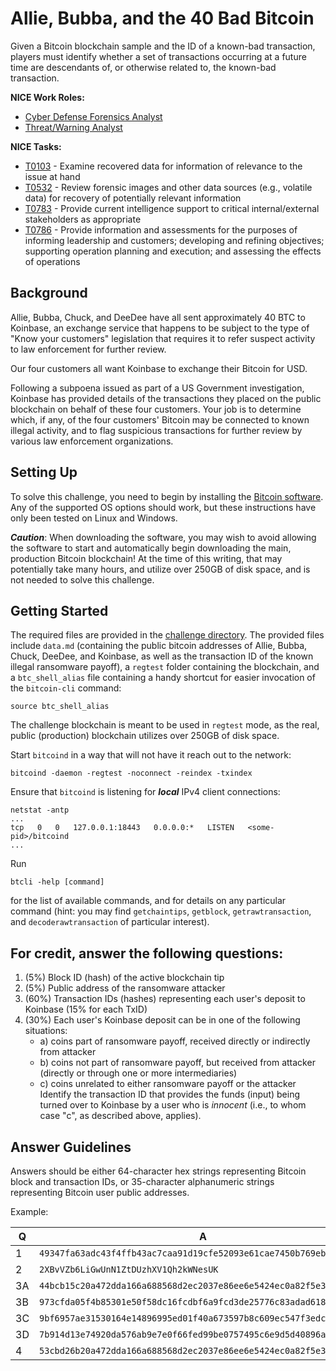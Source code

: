 # Allie, Bubba, and the 40 Bad Bitcoin

Given a Bitcoin blockchain sample and the ID of a known-bad transaction,
players must identify whether a set of transactions occurring at a future time
are descendants of, or otherwise related to, the known-bad transaction.

**NICE Work Roles:**  
- [Cyber Defense Forensics Analyst](https://niccs.cisa.gov/workforce-development/nice-framework/workroles?name=Cyber%20Defense%20Forensics%20Analyst)  
- [Threat/Warning Analyst](https://niccs.cisa.gov/workforce-development/nice-framework/workroles?name=Threat%2FWarning%20Analyst)

**NICE Tasks:**

- [T0103](https://niccs.cisa.gov/workforce-development/nice-framework/tasks?id=T0103&description=All) - Examine recovered data for information of relevance to the issue at hand  
- [T0532](https://niccs.cisa.gov/workforce-development/nice-framework/tasks?id=T0532&description=All) - Review forensic images and other data sources (e.g., volatile data) for recovery of potentially relevant information  
- [T0783](https://niccs.cisa.gov/workforce-development/nice-framework/tasks?id=T0783&description=All) - Provide current intelligence support to critical internal/external stakeholders as appropriate  
- [T0786](https://niccs.cisa.gov/workforce-development/nice-framework/tasks?id=T0786&description=All) - Provide information and assessments for the purposes of informing leadership and customers; developing and refining objectives; supporting operation planning and execution; and assessing the effects of operations  

## Background

Allie, Bubba, Chuck, and DeeDee have all sent approximately 40 BTC to
Koinbase, an exchange service that happens to be subject to the type
of "Know your customers" legislation that requires it to refer suspect
activity to law enforcement for further review.

Our four customers all want Koinbase to exchange their Bitcoin for USD.

Following a subpoena issued as part of a US Government investigation,
Koinbase has provided details of the transactions they placed on the
public blockchain on behalf of these four customers.
Your job is to determine which, if any, of the four customers' Bitcoin
may be connected to known illegal activity, and to flag suspicious
transactions for further review by various law enforcement organizations.

## Setting Up

To solve this challenge, you need to begin by installing the
[Bitcoin software](https://bitcoin.org/en/download). Any of the supported
OS options should work, but these instructions have only been tested on
Linux and Windows.

***Caution***: When downloading the software, you may wish to avoid allowing
the software to start and automatically begin downloading the main, production
Bitcoin blockchain! At the time of this writing, that may potentially take
many hours, and utilize over 250GB of disk space, and is not needed to solve
this challenge.

## Getting Started

The required files are provided in the [challenge directory](challenge/). The provided files include
`data.md` (containing the public bitcoin addresses of Allie, Bubba,
Chuck, DeeDee, and Koinbase, as well as the transaction ID of the known
illegal ransomware payoff), a `regtest` folder containing the blockchain,
and a `btc_shell_alias` file containing a handy shortcut for easier
invocation of the `bitcoin-cli` command:

```
source btc_shell_alias
```

The challenge blockchain is meant to be used in `regtest` mode, as the real,
public (production) blockchain utilizes over 250GB of disk space.

Start `bitcoind` in a way that will not have it reach out to the network:

```
bitcoind -daemon -regtest -noconnect -reindex -txindex
```

Ensure that `bitcoind` is listening for ***local*** IPv4 client connections:

```
netstat -antp
...
tcp   0   0   127.0.0.1:18443   0.0.0.0:*   LISTEN   <some-pid>/bitcoind
...
```

Run

```
btcli -help [command]
```

for the list of available commands, and for details on any particular
command (hint: you may find `getchaintips`, `getblock`, `getrawtransaction`,
and `decoderawtransaction` of particular interest).

## For credit, answer the following questions:

1. (5%) Block ID (hash) of the active blockchain tip
2. (5%) Public address of the ransomware attacker
3. (60%) Transaction IDs (hashes) representing each user's deposit to
   Koinbase (15% for each TxID)
4. (30%) Each user's Koinbase deposit can be in one of the following
   situations:
    - a) coins part of ransomware payoff, received directly or indirectly
         from attacker
    - b) coins not part of ransomware payoff, but received from attacker
         (directly or through one or more intermediaries)
    - c) coins unrelated to either ransomware payoff or the attacker
   Identify the transaction ID that provides the funds (input) being turned
   over to Koinbase by a user who is *innocent* (i.e., to whom case "c", as
   described above, applies).

## Answer Guidelines

Answers should be either 64-character hex strings representing Bitcoin block and transaction IDs, or 35-character alphanumeric strings representing Bitcoin user public addresses.

Example:

| Q  | A                                                                  |
|----|--------------------------------------------------------------------|
| 1  | `49347fa63adc43f4ffb43ac7caa91d19cfe52093e61cae7450b769eb2844c6bb` |
| 2  | `2XBvVZb6LiGwUnN1ZtDUzhXV1Qh2kWNesUK`                              |
| 3A | `44bcb15c20a472dda166a688568d2ec2037e86ee6e5424ec0a82f5e3618744aa` |
| 3B | `973cfda05f4b85301e50f58dc16fcdbf6a9fcd3de25776c83adad61820573662` |
| 3C | `9bf6957ae31530164e14896995ed01f40a673597b8c609ec547f3edc549a55d8` |
| 3D | `7b914d13e74920da576ab9e7e0f66fed99be0757495c6e9d5d40896a638864bd` |
| 4  | `53cbd26b20a472dda166a688568d2ec2037e86ee6e5424ec0a82f5e3618834db` |
